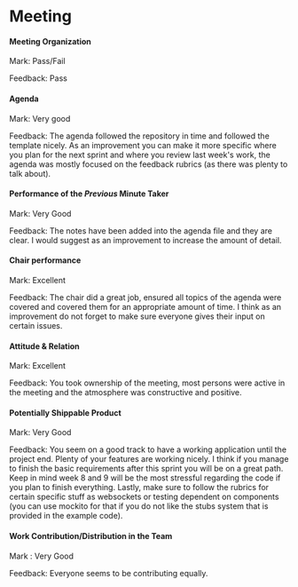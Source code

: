 # Meeting


#### Meeting Organization

Mark: Pass/Fail

Feedback: Pass

#### Agenda 


Mark: Very good

Feedback: The agenda followed the repository in time and followed the template nicely.  As an improvement you can make it more specific where you plan for the next sprint and where you review last week's work, the agenda was mostly focused on the feedback rubrics (as there was plenty to talk about).


#### Performance of the *Previous* Minute Taker

Mark: Very Good

Feedback: The notes have been added into the agenda file and they are clear. I would suggest as an improvement to increase the amount of detail.


#### Chair performance

Mark: Excellent

Feedback: The chair did a great job, ensured all topics of the agenda were covered and covered them for an appropriate amount of time. I think as an improvement do not forget to make sure everyone gives their input on certain issues. 


#### Attitude & Relation

Mark: Excellent

Feedback: You took ownership of the meeting, most persons were active in the meeting and the atmosphere was constructive and positive.


#### Potentially Shippable Product

Mark: Very Good

Feedback: You seem on a good track to have a working application until the project end. Plenty of your features are working nicely. I think if you manage to finish the basic requirements after this sprint you will be on a great path. Keep in mind week 8 and 9 will be the most stressful regarding the code if you plan to finish everything. Lastly, make sure to follow the rubrics for certain specific stuff as websockets or testing dependent on components (you can use mockito for that if you do not like the stubs system that is provided in the example code).


#### Work Contribution/Distribution in the Team

Mark : Very Good

Feedback: Everyone seems to be contributing equally.


